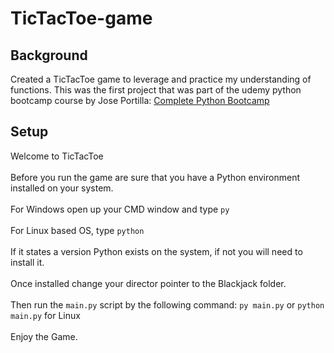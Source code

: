 # TicTacToe-game

## Background
Created a TicTacToe game to leverage and practice my understanding of functions. This was the first project that was part of the udemy python bootcamp course by Jose Portilla: [Complete Python Bootcamp](https://www.udemy.com/course/complete-python-bootcamp/)

## Setup
 Welcome to TicTacToe\
\
Before you run the game are sure that you have a Python environment installed on your system.\
\
For Windows open up your CMD window and type `py`\
\
For Linux based OS, type `python`\
\
If it states a version Python exists on the system, if not you will need to install it.\
\
Once installed change your director pointer to the Blackjack folder.\
\
Then run the `main.py` script by the following command: `py main.py` or `python main.py` for Linux\
\
Enjoy the Game.
